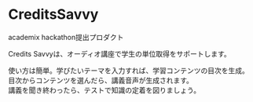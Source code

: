 # CreditsSavvy
academix hackathon提出プロダクト

Credits Savvyは、オーディオ講座で学生の単位取得をサポートします。

使い方は簡単。学びたいテーマを入力すれば、学習コンテンツの目次を生成。  
目次からコンテンツを選んだら、講義音声が生成されます。  
講義を聞き終わったら、テストで知識の定着を図りましょう。  